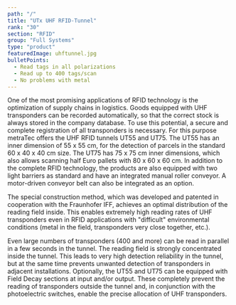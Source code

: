 ```yaml
---
path: "/"
title: "UTx UHF RFID-Tunnel"
rank: "30"
section: "RFID"
group: "Full Systems"
type: "product"
featuredImage: uhftunnel.jpg
bulletPoints:
  - Read tags in all polarizations
  - Read up to 400 tags/scan 
  - No problems with metal
---
```

One of the most promising applications of RFID technology is the optimization of supply chains in logistics.
Goods equipped with UHF transponders can be recorded automatically, so that the correct stock is always stored in the company database.
To use this potential, a secure and complete registration of all transponders is necessary.
For this purpose metraTec offers the UHF RFID tunnels UT55 and UT75. The UT55 has an inner dimension of 55 x 55 cm, for the detection of parcels in the standard 60 x 40 x 40 cm size. The UT75 has 75 x 75 cm inner dimensions, which also allows scanning half Euro pallets with 80 x 60 x 60 cm. In addition to the complete RFID technology, the products are also equipped with two light barriers as standard and have an integrated manual roller conveyor.
A motor-driven conveyor belt can also be integrated as an option.

The special construction method, which was developed and patented in cooperation with the Fraunhofer IFF, achieves an optimal distribution of the reading field inside.
This enables extremely high reading rates of UHF transponders even in RFID applications with "difficult" environmental conditions (metal in the field, transponders very close together, etc.).

Even large numbers of transponders (400 and more) can be read in parallel in a few seconds in the tunnel.
The reading field is strongly concentrated inside the tunnel.
This leads to very high detection reliability in the tunnel, but at the same time prevents unwanted detection of transponders in adjacent installations.
Optionally, the UT55 and UT75 can be equipped with Field Decay sections at input and/or output.
These completely prevent the reading of transponders outside the tunnel and, in conjunction with the photoelectric switches, enable the precise allocation of UHF transponders.
